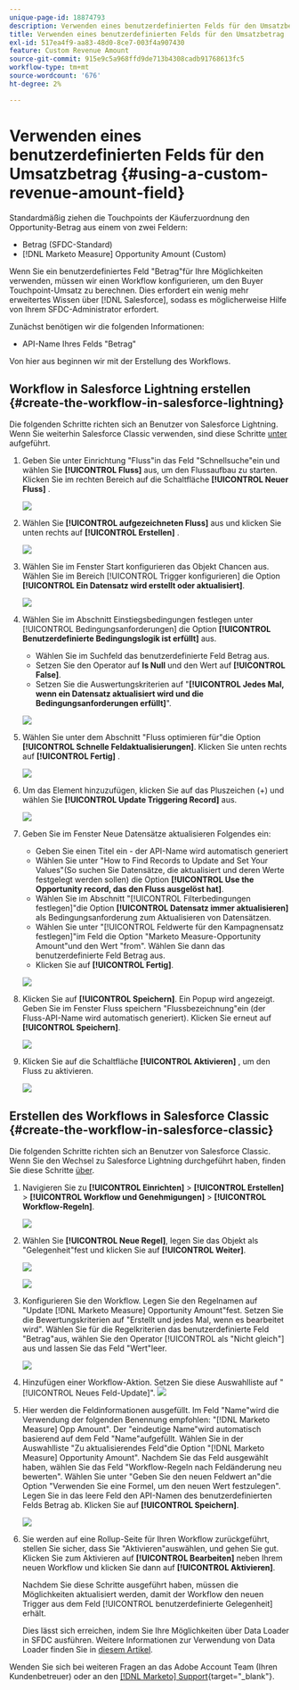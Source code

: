 ```yaml
---
unique-page-id: 18874793
description: Verwenden eines benutzerdefinierten Felds für den Umsatzbetrag - [!DNL Marketo Measure]
title: Verwenden eines benutzerdefinierten Felds für den Umsatzbetrag
exl-id: 517ea4f9-aa83-48d0-8ce7-003f4a907430
feature: Custom Revenue Amount
source-git-commit: 915e9c5a968ffd9de713b4308cadb91768613fc5
workflow-type: tm+mt
source-wordcount: '676'
ht-degree: 2%

---
```


# Verwenden eines benutzerdefinierten Felds für den Umsatzbetrag {#using-a-custom-revenue-amount-field}

Standardmäßig ziehen die Touchpoints der Käuferzuordnung den Opportunity-Betrag aus einem von zwei Feldern:

* Betrag (SFDC-Standard)
* [!DNL Marketo Measure] Opportunity Amount (Custom)

Wenn Sie ein benutzerdefiniertes Feld &quot;Betrag&quot;für Ihre Möglichkeiten verwenden, müssen wir einen Workflow konfigurieren, um den Buyer Touchpoint-Umsatz zu berechnen. Dies erfordert ein wenig mehr erweitertes Wissen über [!DNL Salesforce], sodass es möglicherweise Hilfe von Ihrem SFDC-Administrator erfordert.

Zunächst benötigen wir die folgenden Informationen:

* API-Name Ihres Felds &quot;Betrag&quot;

Von hier aus beginnen wir mit der Erstellung des Workflows.

## Workflow in Salesforce Lightning erstellen {#create-the-workflow-in-salesforce-lightning}

Die folgenden Schritte richten sich an Benutzer von Salesforce Lightning. Wenn Sie weiterhin Salesforce Classic verwenden, sind diese Schritte [unter ](#create-the-workflow-in-salesforce-classic) aufgeführt.

1. Geben Sie unter Einrichtung &quot;Fluss&quot;in das Feld &quot;Schnellsuche&quot;ein und wählen Sie **[!UICONTROL Fluss]** aus, um den Flussaufbau zu starten. Klicken Sie im rechten Bereich auf die Schaltfläche **[!UICONTROL Neuer Fluss]** .

   ![](assets/using-a-custom-revenue-amount-field-1.png)

1. Wählen Sie **[!UICONTROL aufgezeichneten Fluss]** aus und klicken Sie unten rechts auf **[!UICONTROL Erstellen]** .

   ![](assets/using-a-custom-revenue-amount-field-2.png)

1. Wählen Sie im Fenster Start konfigurieren das Objekt Chancen aus. Wählen Sie im Bereich [!UICONTROL Trigger konfigurieren] die Option **[!UICONTROL Ein Datensatz wird erstellt oder aktualisiert]**.

   ![](assets/using-a-custom-revenue-amount-field-3.png)

1. Wählen Sie im Abschnitt Einstiegsbedingungen festlegen unter [!UICONTROL Bedingungsanforderungen] die Option **[!UICONTROL Benutzerdefinierte Bedingungslogik ist erfüllt]** aus.
   * Wählen Sie im Suchfeld das benutzerdefinierte Feld Betrag aus.
   * Setzen Sie den Operator auf **Is Null** und den Wert auf **[!UICONTROL False]**.
   * Setzen Sie die Auswertungskriterien auf &quot;**[!UICONTROL Jedes Mal, wenn ein Datensatz aktualisiert wird und die Bedingungsanforderungen erfüllt]**&quot;.

   ![](assets/using-a-custom-revenue-amount-field-4.png)

1. Wählen Sie unter dem Abschnitt &quot;Fluss optimieren für&quot;die Option **[!UICONTROL Schnelle Feldaktualisierungen]**. Klicken Sie unten rechts auf **[!UICONTROL Fertig]** .

   ![](assets/using-a-custom-revenue-amount-field-5.png)

1. Um das Element hinzuzufügen, klicken Sie auf das Pluszeichen (+) und wählen Sie **[!UICONTROL Update Triggering Record]** aus.

   ![](assets/using-a-custom-revenue-amount-field-6.png)

1. Geben Sie im Fenster Neue Datensätze aktualisieren Folgendes ein:

   * Geben Sie einen Titel ein - der API-Name wird automatisch generiert
   * Wählen Sie unter &quot;How to Find Records to Update and Set Your Values&quot;(So suchen Sie Datensätze, die aktualisiert und deren Werte festgelegt werden sollen) die Option **[!UICONTROL Use the Opportunity record, das den Fluss ausgelöst hat]**.
   * Wählen Sie im Abschnitt &quot;[!UICONTROL Filterbedingungen festlegen]&quot;die Option **[!UICONTROL Datensatz immer aktualisieren]** als Bedingungsanforderung zum Aktualisieren von Datensätzen.
   * Wählen Sie unter &quot;[!UICONTROL Feldwerte für den Kampagnensatz festlegen]&quot;im Feld die Option &quot;Marketo Measure-Opportunity Amount&quot;und den Wert &quot;from&quot;. Wählen Sie dann das benutzerdefinierte Feld Betrag aus.
   * Klicken Sie auf **[!UICONTROL Fertig]**.

   ![](assets/using-a-custom-revenue-amount-field-7.png)

1. Klicken Sie auf **[!UICONTROL Speichern]**. Ein Popup wird angezeigt. Geben Sie im Fenster Fluss speichern &quot;Flussbezeichnung&quot;ein (der Fluss-API-Name wird automatisch generiert). Klicken Sie erneut auf **[!UICONTROL Speichern]**.

   ![](assets/using-a-custom-revenue-amount-field-8.png)

1. Klicken Sie auf die Schaltfläche **[!UICONTROL Aktivieren]** , um den Fluss zu aktivieren.

   ![](assets/using-a-custom-revenue-amount-field-9.png)

## Erstellen des Workflows in Salesforce Classic {#create-the-workflow-in-salesforce-classic}

Die folgenden Schritte richten sich an Benutzer von Salesforce Classic. Wenn Sie den Wechsel zu Salesforce Lightning durchgeführt haben, finden Sie diese Schritte [über](#create-the-workflow-in-salesforce-lightning).

1. Navigieren Sie zu **[!UICONTROL Einrichten]** > **[!UICONTROL Erstellen]** > **[!UICONTROL Workflow und Genehmigungen]** > **[!UICONTROL Workflow-Regeln]**.

   ![](assets/using-a-custom-revenue-amount-field-10.png)

1. Wählen Sie **[!UICONTROL Neue Regel]**, legen Sie das Objekt als &quot;Gelegenheit&quot;fest und klicken Sie auf **[!UICONTROL Weiter]**.

   ![](assets/using-a-custom-revenue-amount-field-11.png)

   ![](assets/using-a-custom-revenue-amount-field-12.png)

1. Konfigurieren Sie den Workflow. Legen Sie den Regelnamen auf &quot;Update [!DNL Marketo Measure] Opportunity Amount&quot;fest. Setzen Sie die Bewertungskriterien auf &quot;Erstellt und jedes Mal, wenn es bearbeitet wird&quot;. Wählen Sie für die Regelkriterien das benutzerdefinierte Feld &quot;Betrag&quot;aus, wählen Sie den Operator [!UICONTROL als &quot;Nicht gleich&quot;] aus und lassen Sie das Feld &quot;Wert&quot;leer.

   ![](assets/using-a-custom-revenue-amount-field-13.png)

1. Hinzufügen einer Workflow-Aktion. Setzen Sie diese Auswahlliste auf &quot;[!UICONTROL Neues Feld-Update]&quot;.
   ![](assets/using-a-custom-revenue-amount-field-14.png)

1. Hier werden die Feldinformationen ausgefüllt. Im Feld &quot;Name&quot;wird die Verwendung der folgenden Benennung empfohlen: &quot;[!DNL Marketo Measure] Opp Amount&quot;. Der &quot;eindeutige Name&quot;wird automatisch basierend auf dem Feld &quot;Name&quot;aufgefüllt. Wählen Sie in der Auswahlliste &quot;Zu aktualisierendes Feld&quot;die Option &quot;[!DNL Marketo Measure] Opportunity Amount&quot;. Nachdem Sie das Feld ausgewählt haben, wählen Sie das Feld &quot;Workflow-Regeln nach Feldänderung neu bewerten&quot;. Wählen Sie unter &quot;Geben Sie den neuen Feldwert an&quot;die Option &quot;Verwenden Sie eine Formel, um den neuen Wert festzulegen&quot;. Legen Sie in das leere Feld den API-Namen des benutzerdefinierten Felds Betrag ab. Klicken Sie auf **[!UICONTROL Speichern]**.

   ![](assets/using-a-custom-revenue-amount-field-15.png)

1. Sie werden auf eine Rollup-Seite für Ihren Workflow zurückgeführt, stellen Sie sicher, dass Sie &quot;Aktivieren&quot;auswählen, und gehen Sie gut. Klicken Sie zum Aktivieren auf **[!UICONTROL Bearbeiten]** neben Ihrem neuen Workflow und klicken Sie dann auf **[!UICONTROL Aktivieren]**.

   Nachdem Sie diese Schritte ausgeführt haben, müssen die Möglichkeiten aktualisiert werden, damit der Workflow den neuen Trigger aus dem Feld [!UICONTROL benutzerdefinierte Gelegenheit] erhält.

   Dies lässt sich erreichen, indem Sie Ihre Möglichkeiten über Data Loader in SFDC ausführen. Weitere Informationen zur Verwendung von Data Loader finden Sie in [diesem Artikel](/help/advanced-marketo-measure-features/custom-revenue-amount/using-data-loader-to-update-marketo-measure-custom-amount-field.md).

Wenden Sie sich bei weiteren Fragen an das Adobe Account Team (Ihren Kundenbetreuer) oder an den [[!DNL Marketo] Support](https://nation.marketo.com/t5/support/ct-p/Support){target="_blank"}.
